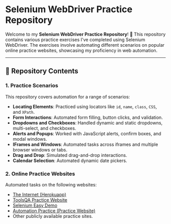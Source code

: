 # Selenium WebDriver Practice Repository

Welcome to my **Selenium WebDriver Practice Repository**! 🚀 This repository contains various practice exercises I've completed using Selenium WebDriver. The exercises involve automating different scenarios on popular online practice websites, showcasing my proficiency in web automation.

---

## 📂 Repository Contents

### 1. **Practice Scenarios**
This repository covers automation for a range of scenarios:
   - **Locating Elements**: Practiced using locators like `id`, `name`, `class`, `CSS`, and `XPath`.
   - **Form Interactions**: Automated form filling, button clicks, and validation.
   - **Dropdowns and Checkboxes**: Handled dynamic and static dropdowns, multi-select, and checkboxes.
   - **Alerts and Popups**: Worked with JavaScript alerts, confirm boxes, and modal windows.
   - **IFrames and Windows**: Automated tasks across iframes and multiple browser windows or tabs.
   - **Drag and Drop**: Simulated drag-and-drop interactions.
   - **Calendar Selection**: Automated dynamic date pickers.

### 2. **Online Practice Websites**
Automated tasks on the following websites:
   - [The Internet (Herokuapp)](https://the-internet.herokuapp.com/)
   - [ToolsQA Practice Website](https://demoqa.com/)
   - [Selenium Easy Demo](https://www.seleniumeasy.com/test/)
   - [Automation Practice (Practice Website)](http://automationpractice.com/)
   - Other publicly available practice sites.
